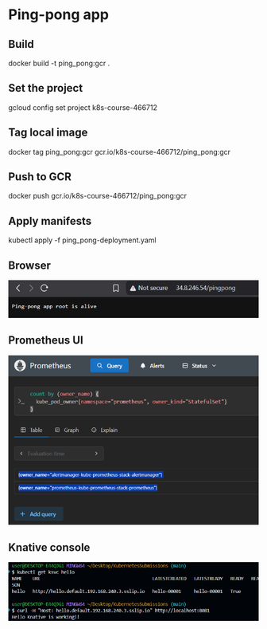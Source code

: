 # Ping-pong app

## Build

docker build -t ping_pong:gcr .

## Set the project

gcloud config set project k8s-course-466712

## Tag local image

docker tag ping_pong:gcr gcr.io/k8s-course-466712/ping_pong:gcr

## Push to GCR

docker push gcr.io/k8s-course-466712/ping_pong:gcr

## Apply manifests

kubectl apply -f ping_pong-deployment.yaml

## Browser

![Browser ss](docs/route_changed.png)

## Prometheus UI

![Prometheus ss](docs/prometheus.png)

## Knative console

![Knative ss](docs/knative.png)
